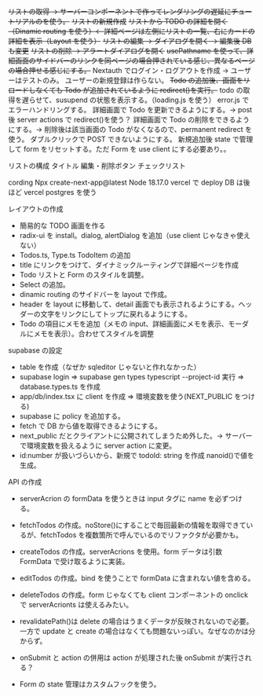 ~~リストの取得 → サーバーコンポーネントで作ってレンダリングの遅延にチュートリアルのを使う。~~
~~リストの新規作成~~
~~リストから TODO の詳細を開く（Dinamic routing を使う）← 詳細ページは左側にリストの一覧、右にカードの詳細を表示（Layout を使う）~~
~~リストの編集 → ダイアログを開く → 編集後 DB も変更~~
~~リストの削除 → アラートダイアログを開く~~
~~usePathname を使って、詳細画面のサイドバーのリンクを同ページの場合押されている感じ、異なるページの場合押せる感じにする。~~
Nextauth でログイン・ログアウトを作成 → ユーザーはテストのみ。
ユーザーの新規登録は作らない。
~~Todo の追加後、画面をリロードしなくても Todo が追加されているように redirect()を実行。~~
todo の取得を遅らせて、susupend の状態を表示する。（loading.js を使う）
error.js でエラーハンドリングする。
詳細画面で Todo を更新できるようにする。→ post 後 server actions で redirect()を使う？
詳細画面で Todo の削除をできるようにする。→ 削除後は該当画面の Todo がなくなるので、permanent redirect を使う。
ダブルクリックで POST できないようにする。
新規追加後 state で管理して form をリセットする。ただ Form を use client にする必要あり。。

リストの構成
タイトル
編集・削除ボタン
チェックリスト

cording
Npx create-next-app@latest
Node 18.17.0
vercel で deploy
DB は後ほど vercel postgres を使う

レイアウトの作成

- 簡易的な TODO 画面を作る
- radix-ui を install。dialog, alertDialog を追加（use client じゃなきゃ使えない）
- Todos.ts, Type.ts TodoItem の追加
- title にリンクをつけて、ダイナミックルーティングで詳細ページを作成
- Todo リストと Form のスタイルを調整。
- Select の追加。
- dinamic routing のサイドバーを layout で作成。
- header を layout に移動して、detail 画面でも表示されるようにする。ヘッダーの文字をリンクにしてトップに戻れるようにする。
- Todo の項目にメモを追加（メモの input、詳細画面にメモを表示、モーダルにメモを表示）。合わせてスタイルを調整

supabase の設定

- table を作成（なぜか sqleditor じゃないと作れなかった）
- supabase login => supabase gen types typescript --project-id 実行 => database.types.ts を作成
- app/db/index.tsx に client を作成 => 環境変数を使う(NEXT_PUBLIC をつける)
- supabase に policy を追加する。
- fetch で DB から値を取得できるようにする。
- next_public だとクライアントに公開されてしまうため外した。→ サーバーで環境変数を扱えるように server action に変更。
- id:number が扱いづらいから、新規で todoId: string を作成 nanoid()で値を生成。

API の作成

- serverAcrion の formData を使うときは input タグに name を必ずつける。
- fetchTodos の作成。noStore()にすることで毎回最新の情報を取得できているが、fetchTodos を複数箇所で呼んでいるのでリファクタが必要かも。
- createTodos の作成。serverAcrions を使用。form データは引数 FormData で受け取るように実装。
- editTodos の作成。bind を使うことで formData に含まれない値を含める。
- deleteTodos の作成。form じゃなくても client コンポーネントの onclick で serverAcrionts は使えるみたい。

- revalidatePath()は delete の場合はうまくデータが反映されないので必要。一方で update と create の場合はなくても問題ないっぽい。なぜなのかは分からず。
- onSubmit と action の併用は action が処理された後 onSubmit が実行される？
- Form の state 管理はカスタムフックを使う。
